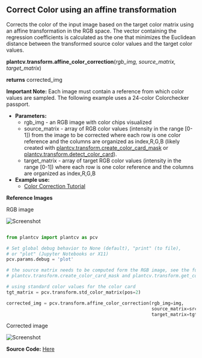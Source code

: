 ## Correct Color using an affine transformation

Corrects the color of the input image based on the target color matrix using an affine transformation
in the RGB space. The vector containing the regression coefficients is calculated as the one that minimizes the
Euclidean distance between the transformed source color values and the target color values.

**plantcv.transform.affine_color_correction**(*rgb_img, source_matrix, target_matrix*)

**returns** corrected_img

**Important Note:** Each image must contain a reference from which color values are sampled.
 The following example uses a 24-color Colorchecker passport.

 - **Parameters:**
    - rgb_img       - an RGB image with color chips visualized
    - source_matrix - array of RGB color values (intensity in the range [0-1]) from the image to be corrected where each row is one color reference and the columns are organized as index,R,G,B (likely created with [plantcv.transform.create_color_card_mask](create_color_card_mask.md) or [plantcv.transform.detect_color_card](transform_detect_color_card.md)).
    - target_matrix - array of target RGB color values (intensity in the range [0-1]) where each row is one color reference and the columns are organized as index,R,G,B
- **Example use:**
    - [Color Correction Tutorial](tutorials/transform_color_correction_tutorial.md)

**Reference Images**

 RGB image

![Screenshot](img/documentation_images/transform_affine_color_corr/tobacco_leaves.jpg)


```python

from plantcv import plantcv as pcv

# Set global debug behavior to None (default), "print" (to file),
# or "plot" (Jupyter Notebooks or X11)
pcv.params.debug = 'plot'

# the source matrix needs to be computed form the RGB image, see the functions
# plantcv.transform.create_color_card_mask and plantcv.transform.get_color_matrix

# using standard color values for the color card
tgt_matrix = pcv.transform.std_color_matrix(pos=2)

corrected_img = pcv.transform.affine_color_correction(rgb_img=img,
                                                      source_matrix=src_matrix,
                                                      target_matrix=tgt_matrix)

```

Corrected image

![Screenshot](img/documentation_images/transform_affine_color_corr/tobacco_leaves_corrected.jpg)

**Source Code:** [Here](https://github.com/danforthcenter/plantcv/blob/main/plantcv/plantcv/transform/color_correction.py)
